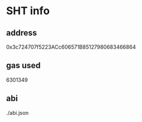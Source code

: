 # SHT info

## address
0x3c724707f5223ACc606571B85127980683466864

## gas used
6301349

## abi
./abi.json
